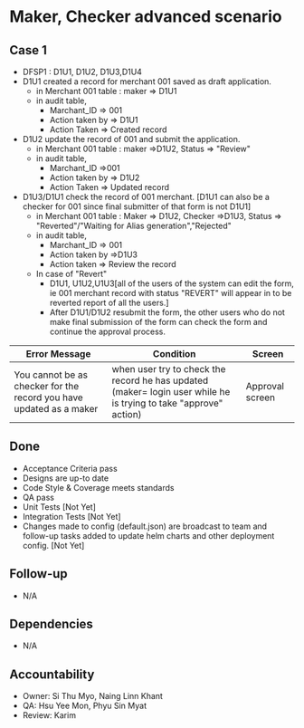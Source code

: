 # Maker, Checker  advanced scenario

## Case 1

* DFSP1 : D1U1, D1U2, D1U3,D1U4
* D1U1 created a record for merchant 001 saved as draft application.
  * in Merchant 001 table : maker => D1U1
  * in audit table,
    * Marchant_ID => 001
    * Action taken by => D1U1
    * Action Taken => Created record
* D1U2 update the record of 001 and submit the application.
  * in Merchant 001 table : maker =>D1U2, Status => "Review"
  * in audit table,
    * Marchant_ID =>001
    * Action taken by => D1U2
    * Action Taken => Updated record
* D1U3/D1U1 check the record of 001 merchant. [D1U1 can also be a checker for 001 since final submitter of that form is not D1U1]
  * in Merchant 001 table : Maker => D1U2, Checker =>D1U3, Status => "Reverted"/"Waiting for Alias generation","Rejected"
  * in audit table, 
    * Marchant_ID => 001
    * Action taken by =>D1U3
    * Action taken => Review the record
  * In case of "Revert"
    * D1U1, U1U2,U1U3[all of the users of the system can edit the form, ie 001 merchant record with status "REVERT" will appear in to be reverted report of all the users.]
    * After D1U1/D1U2 resubmit the form, the other users who do not make final submission of the form can check the form and continue the approval process.

| Error Message | Condition | Screen |
|----------|----------|----------|
| You cannot be as checker for the record you have updated as a maker | when user try to check the record he has updated (maker= login user while he is trying to take "approve" action) | Approval screen |


## Done
 * Acceptance Criteria pass 
 * Designs are up-to date 
 * Code Style & Coverage meets standards 
 * QA pass 
 * Unit Tests [Not Yet]
 * Integration Tests [Not Yet] 
 * Changes made to config (default.json) are broadcast to team and follow-up tasks added to update helm charts and other deployment config. [Not Yet]


## Follow-up 
 * N/A 
  

## Dependencies
 * N/A 

  
## Accountability
 * Owner: Si Thu Myo, Naing Linn Khant
 * QA: Hsu Yee Mon, Phyu Sin Myat  
 * Review: Karim
